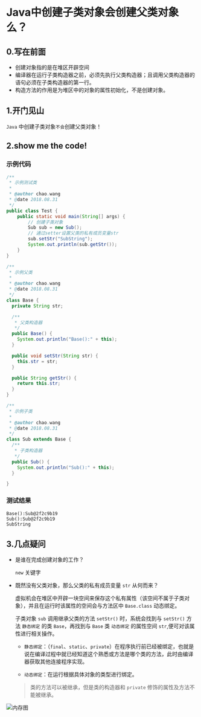 # Java中创建子类对象会创建父类对象么？
## 0.写在前面
- 创建对象指的是在堆区开辟空间
- 编译器在运行子类构造器之前，必须先执行父类构造器；且调用父类构造器的语句必须在子类构造器的第一行。
- 构造方法的作用是为堆区中的对象的属性初始化，不是创建对象。

## 1.开门见山
 `Java` 中创建子类对象`不会`创建父类对象！

## 2.show me the code!

### 示例代码
```java
/**
 * 示例测试类
 *
 * @author chao.wang
 * @date 2018.08.31
 */
public class Test {
    public static void main(String[] args) {
        // 创建子类对象
        Sub sub = new Sub();
        // 通过setter设置父类的私有成员变量str
        sub.setStr("SubString");
        System.out.println(sub.getStr());
    }
}

/**
 * 示例父类
 *
 * @author chao.wang
 * @date 2018.08.31
 */
class Base {
  private String str;

  /**
   * 父类构造器
   */
  public Base() {
    System.out.println("Base():" + this);
  }

  public void setStr(String str) {
    this.str = str;
  }

  public String getStr() {
    return this.str;
  }
}

/**
 * 示例子类
 *
 * @author chao.wang
 * @date 2018.08.31
 */
class Sub extends Base {
  /**
   * 子类构造器
   */
  public Sub() {
    System.out.println("Sub():" + this);
  }

}

```
### 测试结果

```
Base():Sub@2f2c9b19
Sub():Sub@2f2c9b19
SubString
```

## 3.几点疑问
- 是谁在完成创建对象的工作？
 
    `new` 关键字

- 既然没有父类对象，那么父类的私有成员变量 `str` 从何而来？

    虚拟机会在堆区中开辟一块空间来保存这个私有属性（该空间不属于子类对象），并且在运行时该属性的空间会与方法区中 `Base.class` 动态绑定。
    
    子类对象 `sub` 调用继承父类的方法 `setStr()` 时，系统会找到与 `setStr()` 方法 `静态绑定` 的类 `Base`，再找到与 `Base` 类 `动态绑定` 的属性空间 `str`,便可对该属性进行相关操作。
    
    - `静态绑定`：（`final`、`static`、`private`）在程序执行前已经被绑定，也就是说在编译过程中就已经知道这个熟悉或方法是哪个类的方法，此时由编译器获取其他连接程序实现。
    
    - `动态绑定`：在运行根据具体对象的类型进行绑定。
    
    > 类的方法可以被继承，但是类的构造器和 `private` 修饰的属性及方法不能被继承。
    
![内存图](https://user-gold-cdn.xitu.io/2018/8/31/1658f1680df88ba6?w=1340&h=630&f=png&s=301145)

